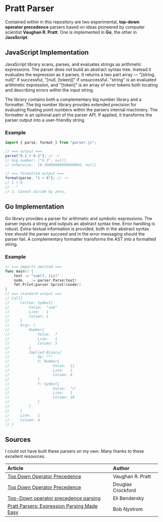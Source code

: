 # Pratt Parser

Contained within in this repository are two experimental, **top-down operator precedence** parsers based
on ideas pioneered by computer scientist **Vaughan R. Pratt**. One is implemented in **Go**, the other in **JavaScript**.

## JavaScript Implementation

JavaScript library scans, parses, and evaluates strings as arithmetic expressions.
The parser does not build an abstract syntax tree. Instead it evaluates the expression as it parses.
It returns a two part array — "[string, null]" if successful, "[null, [token]]" if unsuccessful.
"string" is an evaluated arithmetic expression, and "[token]" is an array of error tokens
both locating and describing errors within the input string.

The library contains both a complementary big number library and a formatter. The big number library provides extended
precision for evaluating floating point numbers within the parsers internal machinery. The formatter is an optional
part of the parser API. If applied, it transforms the parser output into a user-friendly string.

### Example

```JavaScript
import { parse, format } from "parser.js";

// === output ===
parse("0.1 + 0.2"); // ->
// big number: ["0.3", null],
// otherwise:  [0.30000000000000004, null]

// === formatted output ===
format(parse, "1 ÷ 0"); // ->
// 1 ÷ 0
//   ^
// 1. Cannot divide by zero.
```

## Go Implementation

Go library provides a parser for arithmetic and symbolic expressions. The parser inputs a string and outputs
an abstract syntax tree. Error handling is robust. Extra-textual information  is provided, both in the abstract syntax tree
should the parser succeed and in the error messaging should the parser fail. A complementary formatter transforms
the AST into a formatted string.

### Example

```go
// === imports omitted ===
func main() {
    text := "sum(7, 11x)"
    node, _ := parser.Parse(text)
    fmt.Print(parser.Sprint(&node))
}
// === standard output ===
// Call{
//     Callee: Symbol{
//         Value:  "sum"
//         Line:   1
//         Column: 1
//     }
//     Args: [
//         Number{
//             Value:  7
//             Line:   1
//             Column: 5
//         }
//         Implied Binary{
//             Op: "*"
//             X: Number{
//                    Value:  11
//                    Line:   1
//                    Column: 8
//             }
//             Y: Symbol{
//                    Value:  "x"
//                    Line:   1
//                    Column: 10
//             }
//         }
//     ]
//     Line:   1
//     Column: 4
// }
```

## Sources

I could not have built these parsers on my own. Many thanks to these excellent resources.

| Article | Author |
| :---    | :---   |
| [Top Down Operator Precedence](https://tdop.github.io/) | Vaughan R. Pratt  |
| [Top Down Operator Precedence](https://crockford.com/javascript/tdop/tdop.html) | Douglas Crockford |
| [Top-Down operator precedence parsing](https://eli.thegreenplace.net/2010/01/02/top-down-operator-precedence-parsing) | Eli Bendersky |
| [Pratt Parsers: Expression Parsing Made Easy](https://journal.stuffwithstuff.com/2011/03/19/pratt-parsers-expression-parsing-made-easy/) | Bob Nystrom |
